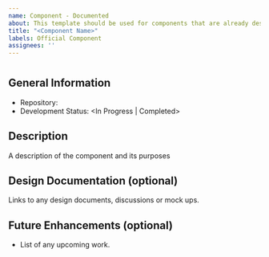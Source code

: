 ```yaml
---
name: Component - Documented
about: This template should be used for components that are already designed and mostly or fully developed and will soon be published to the component catalogue
title: "<Component Name>"
labels: Official Component
assignees: ''
---
```


<!--
---
layout: layouts/component
keywords:
  - <possible search terms>
eleventyNavigation:
  key: <component name, lower case and hyphenated (e.g., menu-item)>
  title: <component name, capitalized (e.g., Menu Item)>
  parent: <component type>
tags:
  - <Document Heading (e.g., Button)>: <tag name (e.g., d2l-button)>
    <Document Heading 2>: <tag name 2>
repo: "<url>"
---

baseInstallLocation: "<npm install location (e.g., @brightspace-ui/core)>"
components: ["<component file path (e.g., src/my-component.js)>"]
devMarkdown: "<markdown file path (e.g., README.md)>"
owner: "<team name or #slack-channel>"
development: <In Progress | Completed>
-->
# <Component Name>

## General Information
- Repository: <url>
- Development Status: <In Progress | Completed>

## Description
A description of the component and its purposes

## Design Documentation (optional)
Links to any design documents, discussions or mock ups.

## Future Enhancements (optional)
- List of any upcoming work.

